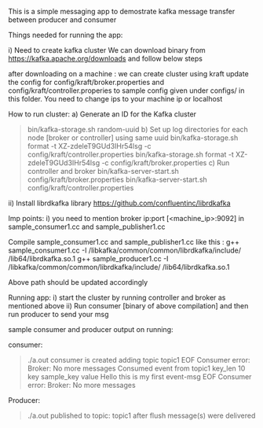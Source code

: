 This is a simple messaging app to demostrate kafka message transfer between producer and consumer

Things needed for running the app:

i) Need to create kafka cluster
We can download binary from https://kafka.apache.org/downloads and follow below steps 

after downloading on a machine :
we can create cluster using kraft
update the config for config/kraft/broker.properties and config/kraft/controller.properies to sample config given under configs/ in this folder.
You need to change ips to your machine ip or localhost

How to run cluster:
a) Generate an ID for the Kafka cluster
   > bin/kafka-storage.sh random-uuid
b) Set up log directories for each node [broker or controller] using same uuid
   > bin/kafka-storage.sh format -t XZ-zdeleT9GUd3IHr54lsg -c config/kraft/controller.properties
   > bin/kafka-storage.sh format -t XZ-zdeleT9GUd3IHr54lsg -c config/kraft/broker.properties
c) Run controller and broker
   > bin/kafka-server-start.sh config/kraft/broker.properties
   > bin/kafka-server-start.sh config/kraft/controller.properties

ii) Install librdkafka library
https://github.com/confluentinc/librdkafka


Imp points:
i) you need to mention broker ip:port [<machine_ip>:9092] in sample_consumer1.cc and sample_publisher1.cc


Compile sample_consumer1.cc and sample_publisher1.cc like this :
g++ sample_consumer1.cc -I /libkafka/common/common/librdkafka/include/ /lib64/librdkafka.so.1
g++ sample_producer1.cc -I /libkafka/common/common/librdkafka/include/ /lib64/librdkafka.so.1

Above path should be updated accordingly


Running app:
i) start the cluster by running controller and broker as mentioned above
ii) Run consumer [binary of above compilation] and then run producer to send your msg

sample consumer and producer output on running:

consumer:
> ./a.out
consumer is created
adding topic topic1
EOF Consumer error: Broker: No more messages
Consumed event from topic1 key_len 10
key
sample_key
value
Hello
this is my first event-msg
EOF Consumer error: Broker: No more messages

Producer:
> ./a.out
published to topic: topic1
after flush
message(s) were delivered




